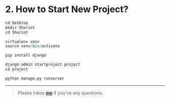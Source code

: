 # 2. How to Start New Project?  

```python
cd Desktop
mkdir Shoriot
cd Shoriot

virtualenv venv 
source venv/bin/activate

pip install django

django-admin startproject project
cd project

python manage.py runserver
```
---

> Please inbox **[me](https://www.facebook.com/shoriot)** if you've any questions.